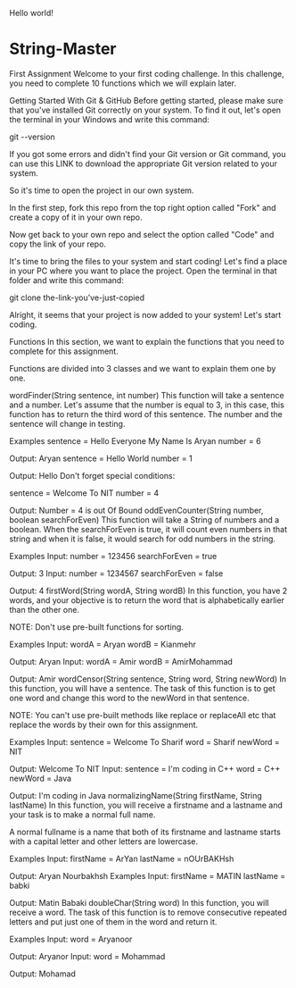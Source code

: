 Hello world!
# String-Master
First Assignment
Welcome to your first coding challenge. In this challenge, you need to complete 10 functions which we will explain later.

Getting Started With Git & GitHub
Before getting started, please make sure that you've installed Git correctly on your system. To find it out, let's open the terminal in your Windows and write this command:

git --version

If you got some errors and didn't find your Git version or Git command, you can use this LINK to download the appropriate Git version related to your system.

So it's time to open the project in our own system.

In the first step, fork this repo from the top right option called "Fork" and create a copy of it in your own repo.

Now get back to your own repo and select the option called "Code" and copy the link of your repo.

It's time to bring the files to your system and start coding! Let's find a place in your PC where you want to place the project. Open the terminal in that folder and write this command:

git clone the-link-you've-just-copied

Alright, it seems that your project is now added to your system! Let's start coding.

Functions
In this section, we want to explain the functions that you need to complete for this assignment.

Functions are divided into 3 classes and we want to explain them one by one.

wordFinder(String sentence, int number)
This function will take a sentence and a number. Let's assume that the number is equal to 3, in this case, this function has to return the third word of this sentence. The number and the sentence will change in testing.

Examples
sentence = Hello Everyone My Name Is Aryan
number = 6

Output: Aryan
sentence = Hello World
number = 1

Output: Hello
Don't forget special conditions:

sentence = Welcome To NIT
number = 4

Output: Number = 4 is out Of Bound
oddEvenCounter(String number, boolean searchForEven)
This function will take a String of numbers and a boolean. When the searchForEven is true, it will count even numbers in that string and when it is false, it would search for odd numbers in the string.

Examples
Input:
number = 123456
searchForEven = true

Output: 3
Input:
number = 1234567
searchForEven = false

Output: 4
firstWord(String wordA, String wordB)
In this function, you have 2 words, and your objective is to return the word that is alphabetically earlier than the other one.

NOTE: Don't use pre-built functions for sorting.

Examples
Input:
wordA = Aryan
wordB = Kianmehr

Output: Aryan
Input:
wordA = Amir
wordB = AmirMohammad

Output: Amir
wordCensor(String sentence, String word, String newWord)
In this function, you will have a sentence. The task of this function is to get one word and change this word to the newWord in that sentence.

NOTE: You can't use pre-built methods like replace or replaceAll etc that replace the words by their own for this assignment.

Examples
Input:
sentence = Welcome To Sharif 
word = Sharif
newWord = NIT

Output: Welcome To NIT
Input:
sentence = I'm coding in C++
word = C++
newWord = Java

Output: I'm coding in Java
normalizingName(String firstName, String lastName)
In this function, you will receive a firstname and a lastname and your task is to make a normal full name.

A normal fullname is a name that both of its firstname and lastname starts with a capital letter and other letters are lowercase.

Examples
Input:
firstName = ArYan
lastName = nOUrBAKHsh

Output: Aryan Nourbakhsh
Examples
Input:
firstName = MATIN
lastName = babki

Output: Matin Babaki
doubleChar(String word)
In this function, you will receive a word. The task of this function is to remove consecutive repeated letters and put just one of them in the word and return it.

Examples
Input:
word = Aryanoor

Output: Aryanor
Input:
word = Mohammad

Output: Mohamad

